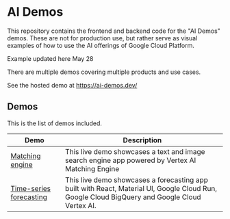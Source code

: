 # AI Demos

This repository contains the frontend and backend code for the "AI Demos" demos.
These are not for production use, but rather serve as visual examples of how to use the AI offerings of Google Cloud Platform.

Example updated here May 28

There are multiple demos covering multiple products and use cases.

See the hosted demo at https://ai-demos.dev/

## Demos

This is the list of demos included.

| Demo                                                                          | Description                                                                                                                                   |
| ----------------------------------------------------------------------------- | --------------------------------------------------------------------------------------------------------------------------------------------- |
| [Matching engine](https://ai-demos.dev/demos/matching-engine)                 | This live demo showcases a text and image search engine app powered by Vertex AI Matching Engine                                              |
| [Time-series forecasting](https://ai-demos.dev/demos/time-series-forecasting) | This live demo showcases a forecasting app built with React, Material UI, Google Cloud Run, Google Cloud BigQuery and Google Cloud Vertex AI. |
